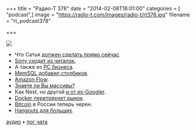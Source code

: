 +++
title = "Радио-Т 378"
date = "2014-02-08T16:01:00"
categories = [ "podcast",]
image = "https://radio-t.com/images/radio-t/rt378.jpg"
filename = "rt_podcast378"

+++

![](https://radio-t.com/images/radio-t/rt378.jpg)

* Что Сатья [должен сделать прямо сейчас](http://habrahabr.ru/post/211741/).
* [Sony уходит из читалок](http://gigaom.com/2014/02/06/sony-exits-the-north-american-ebook-business-and-gives-its-customers-to-kobo/),
* А также из [PC бизнеса](http://gigaom.com/2014/02/06/bye-bye-vaio-sony-sells-pc-business-with-buyer-to-focus-on-japan/).
* [MemSQL добавил столбиков](http://gigaom.com/2014/02/06/memsql-throws-a-curve-adds-column-store-on-flash/).
* [Amazon Flow](http://www.theverge.com/2014/2/7/5389888/amazon-ios-app-uses-iphone-camera-to-make-shopping-list).
* [Знаете ли Вы массивы?](http://habrahabr.ru/post/211747/)
* Как Nest, но другой [и от ex-Googler](http://thenextweb.com/gadgets/2014/02/06/ex-googlers-announce-beep-pandora-enabled-wifi-controller-streaming-music-speaker/).
* [Docker перетряхнет рынок](http://www.cio.co.nz/article/537715/docker_challenges_virtualization_market_containers/).
* [Bitcoin](http://techcrunch.com/2014/02/07/russia-bans-bitcoin/) в России теперь черен.
* [Hangouts для больших](http://gigaom.com/2014/02/06/with-new-chrome-hardware-google-wants-to-bring-hangouts-to-the-enterprise/).

[аудио](https://cdn.radio-t.com/rt_podcast378.mp3) • [лог чата](http://chat.radio-t.com/logs/radio-t-378.html)
<audio src="https://cdn.radio-t.com/rt_podcast378.mp3" preload="none"></audio>
